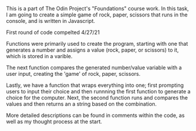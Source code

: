 This is a part of The Odin Project's "Foundations" course work. In this task, I am going to create a simple game of rock, paper, scissors that runs in the console, and is written in Javascript.

First round of code compelted 4/27/21

Functions were primarily used to create the program, starting with one that generates a number and assigns a value (rock, paper, or scissors) to it, which is stored in a varible.

The next function compares the generated number/value variable with a user input, creating the 'game' of rock, paper, scissors.

Lastly, we have a function that wraps everything into one; first prompting users to input their choice and then runnning the first function to generate a choice for the computer. Next, the second function runs and compares the values and then returns
an a string based on the combination. 

More detailed descriptions can be found in comments within the code, as well as my thought process at the start. 